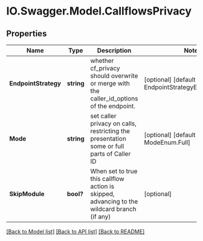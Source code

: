 # IO.Swagger.Model.CallflowsPrivacy
## Properties

Name | Type | Description | Notes
------------ | ------------- | ------------- | -------------
**EndpointStrategy** | **string** | whether cf_privacy should overwrite or merge with the caller_id_options of the endpoint. | [optional] [default to EndpointStrategyEnum.Overwrite]
**Mode** | **string** | set caller privacy on calls, restricting the presentation some or full parts of Caller ID | [optional] [default to ModeEnum.Full]
**SkipModule** | **bool?** | When set to true this callflow action is skipped, advancing to the wildcard branch (if any) | [optional] 

[[Back to Model list]](../README.md#documentation-for-models) [[Back to API list]](../README.md#documentation-for-api-endpoints) [[Back to README]](../README.md)

